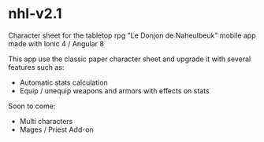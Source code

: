 # nhl-v2.1

Character sheet for the tabletop rpg "Le Donjon de Naheulbeuk" mobile app made with Ionic 4 / Angular 8

This app use the classic paper character sheet and upgrade it with several features such as:

- Automatic stats calculation
- Equip / unequip weapons and armors with effects on stats

Soon to come:

- Multi characters
- Mages / Priest Add-on
